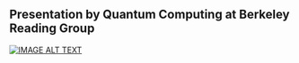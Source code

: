 ## Presentation by Quantum Computing at Berkeley Reading Group
[![IMAGE ALT TEXT](https://img.youtube.com/vi/MKZhMWVzKOM/0.jpg)](https://www.youtube.com/watch?v=MKZhMWVzKOM)

